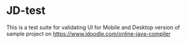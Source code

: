 # JD-test
This is a test suite for validating UI for Mobile and Desktop version of sample project on https://www.jdoodle.com/online-java-compiler
